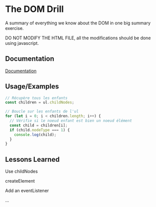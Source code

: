 # The DOM Drill

A summary of everything we know about the DOM in one big summary exercise.

DO NOT MODIFY THE HTML FILE, all the modifications should be done using javascript.

## Documentation

[Documentation](https://developer.mozilla.org/en-US/docs/Web/API/Document_Object_Model)

## Usage/Examples

```javascript
// Récupère tous les enfants
const children = ul.childNodes;

// Boucle sur les enfants de l'ul
for (let i = 0; i < children.length; i++) {
  // Vérifie si le noeud enfant est bien un noeud élément
  const child = children[i];
  if (child.nodeType === 1) {
    console.log(child);
  }
}
```

## Lessons Learned

Use childNodes

createElement

Add an eventListener

…



